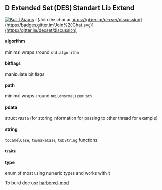 ## D Extended Set (DES) Standart Lib Extend
[![Build Status](https://travis-ci.org/dexset/desstdx.svg?branch=master)](https://travis-ci.org/dexset/desstdx)
[![Join the chat at https://gitter.im/dexset/discussion](https://badges.gitter.im/Join%20Chat.svg)](https://gitter.im/dexset/discussion)

#### algorithm
minimal wraps around `std.algorithm`

#### bitflags
manipulate bit flags

#### path
minimal wraps around `buildNormalizedPath`

#### pdata
struct `PData` (for storing information for passing to other thread for example)

#### string
`toCamelCase`, `toSnakeCase`, `toDString` functions

#### traits

#### type
enum of most using numeric types and works with it

To build doc use [harbored-mod](https://github.com/kiith-sa/harbored-mod)
